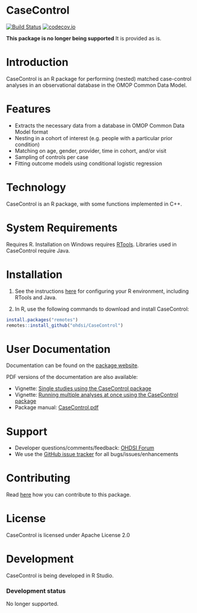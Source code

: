 CaseControl
===========

[![Build Status](https://github.com/OHDSI/CaseControl/workflows/R-CMD-check/badge.svg)](https://github.com/OHDSI/CaseControl/actions?query=workflow%3AR-CMD-check)
[![codecov.io](https://codecov.io/github/OHDSI/CaseControl/coverage.svg?branch=main)](https://codecov.io/github/OHDSI/CaseControl?branch=main)

**This package is no longer being supported** It is provided as is.

Introduction
============
CaseControl is an R package for performing (nested) matched case-control analyses in an observational database in the OMOP Common Data Model.

Features
========
- Extracts the necessary data from a database in OMOP Common Data Model format
- Nesting in a cohort of interest (e.g. people with a particular prior condition)
- Matching on age, gender, provider, time in cohort, and/or visit
- Sampling of controls per case
- Fitting outcome models using conditional logistic regression

Technology
==========
CaseControl is an R package, with some functions implemented in C++.

System Requirements
===================
Requires R. Installation on Windows requires [RTools](http://cran.r-project.org/bin/windows/Rtools/). Libraries used in CaseControl require Java.

Installation
============
1. See the instructions [here](https://ohdsi.github.io/Hades/rSetup.html) for configuring your R environment, including RTools and Java.

2. In R, use the following commands to download and install CaseControl:

  ```r
  install.packages("remotes")
  remotes::install_github("ohdsi/CaseControl")
  ```

User Documentation
==================
Documentation can be found on the [package website](https://ohdsi.github.io/CaseControl).

PDF versions of the documentation are also available:
* Vignette: [Single studies using the CaseControl package](https://raw.githubusercontent.com/OHDSI/CaseControl/main/inst/doc/SingleStudies.pdf)
* Vignette: [Running multiple analyses at once using the CaseControl package](https://raw.githubusercontent.com/OHDSI/CaseControl/main/inst/doc/MultipleAnalyses.pdf)
* Package manual: [CaseControl.pdf](https://raw.githubusercontent.com/OHDSI/CaseControl/main/extras/CaseControl.pdf)

Support
=======
* Developer questions/comments/feedback: <a href="http://forums.ohdsi.org/c/developers">OHDSI Forum</a>
* We use the <a href="https://github.com/OHDSI/CaseControl/issues">GitHub issue tracker</a> for all bugs/issues/enhancements

Contributing
============
Read [here](https://ohdsi.github.io/Hades/contribute.html) how you can contribute to this package.

License
=======
CaseControl is licensed under Apache License 2.0

Development
===========
CaseControl is being developed in R Studio.

### Development status

No longer supported.
